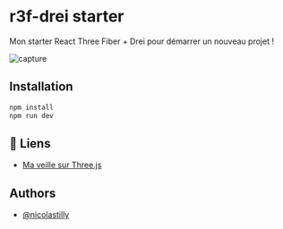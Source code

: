 # r3f-drei starter
Mon starter React Three Fiber + Drei pour démarrer un nouveau projet ! 

![capture](https://images.are.na/eyJidWNrZXQiOiJhcmVuYV9pbWFnZXMiLCJrZXkiOiIzMjI5NzA1NS9vcmlnaW5hbF9jNDUyYTIyZTM1NDBmZGRjNjkyNjM5NWQ0YmI3MjU2ZC5wbmciLCJlZGl0cyI6eyJyZXNpemUiOnsid2lkdGgiOjEyMDAsImhlaWdodCI6MTIwMCwiZml0IjoiaW5zaWRlIiwid2l0aG91dEVubGFyZ2VtZW50Ijp0cnVlfSwid2VicCI6eyJxdWFsaXR5Ijo3NX0sImpwZWciOnsicXVhbGl0eSI6NzV9LCJyb3RhdGUiOm51bGx9fQ==)

## Installation

```bash
npm install
npm run dev
```

## 🔗 Liens

- [Ma veille sur Three.js](https://www.are.na/nicolas-tilly/three-js-r3f)

## Authors

- [@nicolastilly](https://nicolastilly.fr/)